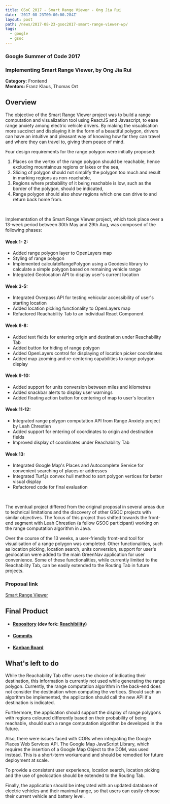 ```yaml
---
title: GSoC 2017 - Smart Range Viewer - Ong Jia Rui
date: '2017-08-23T00:00:00.284Z'
layout: post
path: /news/2017-08-23-gsoc2017-smart-range-viewer-wp/
tags:
  - google
  - gsoc
---
```


### Google Summer of Code 2017
### Implementing Smart Range Viewer, by Ong Jia Rui

**Category:** Frontend  
**Mentors:** Franz Klaus, Thomas Ort

## Overview

The objective of the Smart Range Viewer project was to build a range computation and visualization tool using ReactJS and Javascript, to ease range anxiety among electric vehicle drivers. By making the visualisation more succinct and displaying it in the form of a beautiful polygon, drivers can have an intuitive and pleasant way of knowing how far they can travel and where they can travel to, giving them peace of mind.

Four design requirements for the range polygon were initially proposed:
1. Places on the vertex of the range polygon should be reachable, hence excluding mountainous regions or lakes or the sea,
2. Slicing of polygon should not simplify the polygon too much and result in marking regions as non-reachable,
3. Regions where probability of it being reachable is low, such as the border of the polygon, should be indicated,
4. Range polygon should also show regions which one can drive to and return back home from.  
<br />

Implementation of the Smart Range Viewer project, which took place over a 13-week period between 30th May and 29th Aug, was composed of the following phases:  

#### Week 1- 2:
* Added range polygon layer to OpenLayers map
* Styling of range polygon
* Implemented calculateRangePolygon using a Geodesic library to calculate a simple polygon based on remaining vehicle range
* Integrated Geolocation API to display user's current location
	
#### Week 3-5:
* Integrated Overpass API for testing vehicular accessibility of user's starting location
* Added location picking functionality to OpenLayers map
* Refactored Reachability Tab to an individual React Component
	
#### Week 6-8:
* Added text fields for entering origin and destination under Reachability Tab
* Added button for hiding of range polygon
* Added OpenLayers control for displaying of location picker coordinates
*  Added map zooming and re-centering capabilities to range polygon display
	
#### Week 9-10:
* Added support for units conversion between miles and kilometres
* Added snackbar alerts to display user warnings
* Added floating action button for centering of map to user's location
	
#### Week 11-12:
* Integrated range polygon computation API from Range Anxiety project by Leah Chrestien
* Added support for entering of coordinates to origin and destination fields
* Improved display of coordinates under Reachability Tab
	
#### Week 13:
* Integrated Google Map's Places and Autocomplete Service for convenient searching of places or addresses
* Integrated Turf.js convex hull method to sort polygon vertices for better visual display
* Refactored code for final evaluation  
<br />

The eventual project differed from the original proposal in several areas due to technical limitations and the discovery of other GSOC projects with similar objectives. The focus of this project thus shifted towards the front-end segment with Leah Chrestien (a fellow GSOC participant) working on the range computation algorithm in Java.  

Over the course of the 13 weeks, a user-friendly front-end tool for visualisation of a range polygon was completed. Other functionalities, such as location picking, location search, units conversion, support for user's geolocation were added to the main GreenNav application for user convenience. Some of these functionalities, while currently limited to the Reachability Tab, can be easily extended to the Routing Tab in future projects.

### Proposal link

[Smart Range Viewer](https://github.com/Greennav/greennav.github.io/files/1253906/Ong_Jia_Rui_Proposal_GSoC2017.pdf)

## Final Product

  * #### [Repository](https://github.com/Greennav/GreenNav) (dev fork: [Reachibility](https://github.com/jrios6/GreenNav/tree/reachability))

  * #### [Commits](https://github.com/jrios6/GreenNav/commits/reachability)

  * #### [Kanban Board](https://github.com/orgs/Greennav/projects/1)

## What's left to do

While the Reachability Tab offer users the choice of indicating their destination, this information is currently not used while generating the range polygon. Currently, the range computation algorithm in the back-end does not consider the destination when computing the vertices. Should such an algorithm be implemented, the application should call the new API if a destination is indicated.

Furthermore, the application should support the display of range polygons with regions coloured differently based on their probability of being reachable, should such a range computation algorithm be developed in the future.

Also, there were issues faced with CORs when integrating the Google Places Web Services API. The Google Map JavaScript Library, which requires the insertion of a Google Map Object to the DOM, was used instead. This is a short-term workaround and should be remedied for future deployment at scale.

To provide a consistent user experience, location search, location picking and the use of geolocation should be extended to the Routing Tab.

Finally, the application should be integrated with an updated database of electric vehicles and their maximal range, so that users can easily choose their current vehicle and battery level.
